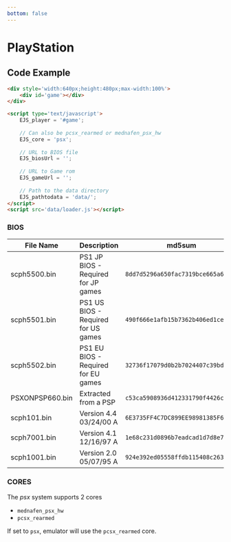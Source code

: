 ```yaml
---
bottom: false
---
```

# PlayStation

## Code Example

```html
<div style='width:640px;height:480px;max-width:100%'>
    <div id='game'></div>
</div>

<script type='text/javascript'>
    EJS_player = '#game';
    
    // Can also be pcsx_rearmed or mednafen_psx_hw
    EJS_core = 'psx';
    
    // URL to BIOS file
    EJS_biosUrl = '';
    
    // URL to Game rom
    EJS_gameUrl = '';
    
    // Path to the data directory
    EJS_pathtodata = 'data/';
</script>
<script src='data/loader.js'></script>
```

### BIOS

|  File Name  |  Description  |    md5sum   |
| ----------- | ------------- | ----------- |
| scph5500.bin | PS1 JP BIOS - Required for JP games | `8dd7d5296a650fac7319bce665a6a53c` |
| scph5501.bin | PS1 US BIOS - Required for US games | `490f666e1afb15b7362b406ed1cea246` |
| scph5502.bin | PS1 EU BIOS - Required for EU games | `32736f17079d0b2b7024407c39bd3050` |
| PSXONPSP660.bin | Extracted from a PSP | `c53ca5908936d412331790f4426c6c33` |
| scph101.bin | Version 4.4 03/24/00 A | `6E3735FF4C7DC899EE98981385F6F3D0` |
| scph7001.bin | Version 4.1 12/16/97 A | `1e68c231d0896b7eadcad1d7d8e76129` |
| scph1001.bin | Version 2.0 05/07/95 A | `924e392ed05558ffdb115408c263dccf` |

### CORES

The *psx* system supports 2 cores
- `mednafen_psx_hw`
- `pcsx_rearmed`

If set to `psx`, emulator will use the `pcsx_rearmed` core.

